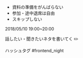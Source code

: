 - 資料の準備をがんばらない
- 参加・途中退席は自由
- スキップしない

2018/05/10 19:00~20:00


話したい・聞きたいネタを書いてく ✏️

ハッシュタグ #frontend_night
